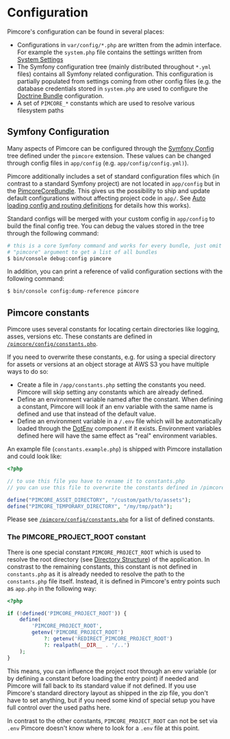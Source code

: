 # Configuration

Pimcore's configuration can be found in several places:

* Configurations in `var/config/*.php` are written from the admin interface. For example the `system.php` file contains
  the settings written from [System Settings](../18_Tools_and_Features/25_System_Settings.md)
* The Symfony configuration tree (mainly distributed throughout `*.yml` files) contains all Symfony related configuration.
  This configuration is partially populated from settings coming from other config files (e.g. the database credentials
  stored in `system.php` are used to configure the [Doctrine Bundle](http://symfony.com/doc/master/bundles/DoctrineBundle/configuration.html#configuration-overview)
  configuration.
* A set of `PIMCORE_*` constants which are used to resolve various filesystem paths


## Symfony Configuration

Many aspects of Pimcore can be configured through the [Symfony Config](https://symfony.com/doc/current/bundles/configuration.html)
tree defined under the `pimcore` extension. These values can be changed through config files in `app/config` (e.g. `app/config/config.yml)`).

Pimcore additionally includes a set of standard configuration files which (in contrast to a standard Symfony project) are
not located in `app/config` but in the [PimcoreCoreBundle](https://github.com/pimcore/pimcore/tree/master/pimcore/lib/Pimcore/Bundle/CoreBundle/Resources/config/pimcore).
This gives us the possibility to ship and update default configurations without affecting project code in `app/`. See
[Auto loading config and routing definitions](../20_Extending_Pimcore/13_Bundle_Developers_Guide/03_Auto_Loading_Config_And_Routing_Definitions.md)
for details how this works).

Standard configs will be merged with your custom config in `app/config` to build the final config tree. You can debug the
values stored in the tree through the following command:

```bash
# this is a core Symfony command and works for every bundle, just omit the
# "pimcore" argument to get a list of all bundles
$ bin/console debug:config pimcore
```

In addition, you can print a reference of valid configuration sections with the following command:

```bash
$ bin/console config:dump-reference pimcore
```   


## Pimcore constants

Pimcore uses several constants for locating certain directories like logging, asses, versions etc. These constants are
defined in [`/pimcore/config/constants.php`](https://github.com/pimcore/pimcore/blob/master/pimcore/config/constants.php).

If you need to overwrite these constants, e.g. for using a special directory for assets or versions at an object storage
at AWS S3 you have multiple ways to do so:

* Create a file in `/app/constants.php` setting the constants you need. Pimcore will skip setting any constants which are 
  already defined.
* Define an environment variable named after the constant. When defining a constant, Pimcore will look if an env variable
  with the same name is defined and use that instead of the default value.
* Define an environment variable in a `/.env` file which will be automatically loaded through the [DotEnv](https://symfony.com/doc/current/components/dotenv.html)
  component if it exists. Environment variables defined here will have the same effect as "real" environment variables.


An example file (`constants.example.php`) is shipped with Pimcore installation and could look like: 

```php
<?php

// to use this file you have to rename it to constants.php
// you can use this file to overwrite the constants defined in /pimcore/config/constants.php

define("PIMCORE_ASSET_DIRECTORY", "/custom/path/to/assets");
define("PIMCORE_TEMPORARY_DIRECTORY", "/my/tmp/path");

```

Please see [`/pimcore/config/constants.php`](https://github.com/pimcore/pimcore/blob/master/pimcore/config/constants.php)
for a list of defined constants.


### The PIMCORE_PROJECT_ROOT constant

There is one special constant `PIMCORE_PROJECT_ROOT` which is used to resolve the root directory (see [Directory Structure](./02_Directory_Structure.md))
of the application.
In constrast to the remaining constants, this constant is not defined in `constants.php` as it is already needed to resolve
the path to the `constants.php` file itself. Instead, it is defined in Pimcore's entry points such as `app.php` in the following
way:

```php
<?php

if (!defined('PIMCORE_PROJECT_ROOT')) {
    define(
        'PIMCORE_PROJECT_ROOT',
        getenv('PIMCORE_PROJECT_ROOT')
            ?: getenv('REDIRECT_PIMCORE_PROJECT_ROOT')
            ?: realpath(__DIR__ . '/..')
    );
}
```

This means, you can influence the project root through an env variable (or by defining a constant before loading the entry
point) if needed and Pimcore will fall back to its standard value if not defined. If you use Pimcore's standard directory
layout as shipped in the zip file, you don't have to set anything, but if you need some kind of special setup you have full
control over the used paths here.

In contrast to the other constants, `PIMCORE_PROJECT_ROOT` can not be set via `.env` Pimcore doesn't know where to look
for a `.env` file at this point.
